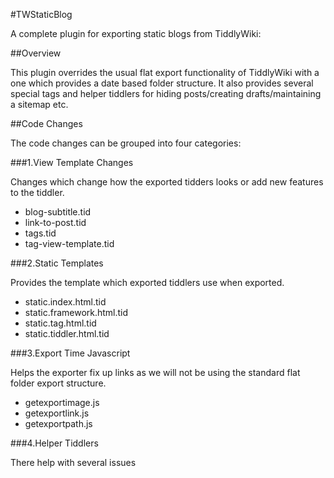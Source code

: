 #TWStaticBlog	

A complete plugin for exporting static blogs from TiddlyWiki:

##Overview

This plugin overrides the usual flat export functionality of TiddlyWiki with a one which provides a date based folder structure. It also provides several special tags and helper tiddlers for hiding posts/creating drafts/maintaining a sitemap etc.


##Code Changes

The code changes can be grouped into four categories:

###1.View Template Changes

Changes which change how the exported tidders looks or add new features to the tiddler.

+ blog-subtitle.tid 
+ link-to-post.tid
+ tags.tid
+ tag-view-template.tid

###2.Static Templates

Provides the template which exported tiddlers use when exported. 

+ static.index.html.tid
+ static.framework.html.tid
+ static.tag.html.tid
+ static.tiddler.html.tid

###3.Export Time Javascript

Helps the exporter fix up links as we will not be using the standard flat folder export structure.

+ getexportimage.js
+ getexportlink.js
+ getexportpath.js

###4.Helper Tiddlers

There help with several issues

